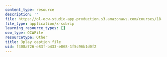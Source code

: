 ```yaml
---
content_type: resource
description: ''
file: https://ol-ocw-studio-app-production.s3.amazonaws.com/courses/18-01sc-single-variable-calculus-fall-2010/f408a726e83fb433e0681f5c96b1d0f2_fK6cu99OSEU.srt
file_type: application/x-subrip
learning_resource_types: []
ocw_type: OCWFile
resourcetype: Other
title: 3play caption file
uid: f408a726-e83f-b433-e068-1f5c96b1d0f2
---
```


